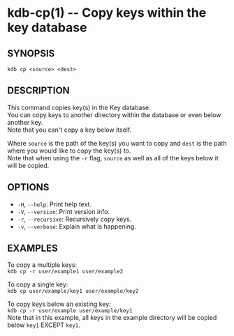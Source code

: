 kdb-cp(1) -- Copy keys within the key database
==============================================

## SYNOPSIS

`kdb cp <source> <dest>`  


## DESCRIPTION

This command copies key(s) in the Key database.  
You can copy keys to another directory within the database or even below another key.  
Note that you can't copy a key below itself.  

Where `source` is the path of the key(s) you want to copy and `dest` is the path where you would like to copy the key(s) to.  
Note that when using the `-r` flag, `source` as well as all of the keys below it will be copied.  

## OPTIONS


- `-H`, `--help`:
  Print help text.
- `-V`, `--version`:
  Print version info.
- `-r`, `--recursive`:
  Recursively copy keys.
- `-v`, `--verbose`:
  Explain what is happening.



## EXAMPLES

To copy a multiple keys:  
	`kdb cp -r user/example1 user/example2`  

To copy a single key:  
	`kdb cp user/example/key1 user/example/key2`  

To copy keys below an existing key:  
	`kdb cp -r user/example user/example/key1`  
Note that in this example, all keys in the example directory will be copied below `key1` EXCEPT `key1`.  
	


